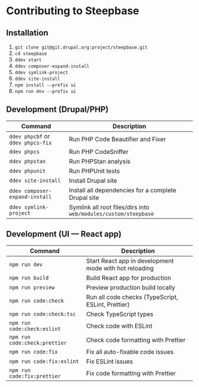 # Contributing to Steepbase

## Installation

1. `git clone git@git.drupal.org:project/steepbase.git`
2. `cd steepbase`
3. `ddev start`
4. `ddev composer-expand-install`
5. `ddev symlink-project`
6. `ddev site-install`
7. `npm install --prefix ui`
8. `npm run dev --prefix ui`

## Development (Drupal/PHP)

| Command | Description |
| --- | --- |
| `ddev phpcbf` or `ddev phpcs-fix` | Run PHP Code Beautifier and Fixer |
| `ddev phpcs` | Run PHP CodeSniffer |
| `ddev phpstan` | Run PHPStan analysis |
| `ddev phpunit` | Run PHPUnit tests |
| `ddev site-install` | Install Drupal site |
| `ddev composer-expand-install` | Install all dependencies for a complete Drupal site |
| `ddev symlink-project` | Symlink all root files/dirs into `web/modules/custom/steepbase` |

## Development (UI — React app)

| Command | Description |
| --- | --- |
| `npm run dev` | Start React app in development mode with hot reloading |
| `npm run build` | Build React app for production |
| `npm run preview` | Preview production build locally |
| `npm run code:check` | Run all code checks (TypeScript, ESLint, Prettier) |
| `npm run code:check:tsc` | Check TypeScript types |
| `npm run code:check:eslint` | Check code with ESLint |
| `npm run code:check:prettier` | Check code formatting with Prettier |
| `npm run code:fix` | Fix all auto-fixable code issues |
| `npm run code:fix:eslint` | Fix ESLint issues |
| `npm run code:fix:prettier` | Fix code formatting with Prettier |
